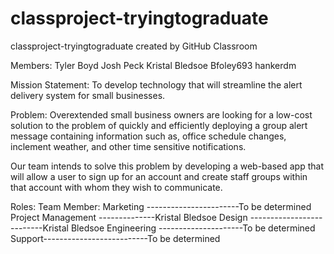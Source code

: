 # classproject-tryingtograduate
classproject-tryingtograduate created by GitHub Classroom

Members:
Tyler Boyd
Josh Peck
Kristal Bledsoe
Bfoley693
hankerdm

Mission Statement:
To develop technology that will streamline the alert delivery system for small businesses.

Problem:
Overextended small business owners are looking for a low-cost solution to the problem of quickly and efficiently deploying a group 
alert message containing information such as, office schedule changes, inclement weather, and other time sensitive notifications.

Our team intends to solve this problem by developing a web-based app that will allow a user to sign up for an account and create 
staff groups within that account with whom they wish to communicate.

Roles:				                   Team Member:
Marketing -----------------------To be determined
Project Management --------------Kristal Bledsoe
Design --------------------------Kristal Bledsoe
Engineering ---------------------To be determined
Support--------------------------To be determined
